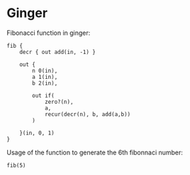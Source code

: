 # Ginger

Fibonacci function in ginger:

```
fib {
    decr { out add(in, -1) }

    out {
        n 0(in),
        a 1(in),
        b 2(in),

        out if(
            zero?(n),
            a,
            recur(decr(n), b, add(a,b))
        )

    }(in, 0, 1)
}
```

Usage of the function to generate the 6th fibonnaci number:

```
fib(5)
```
